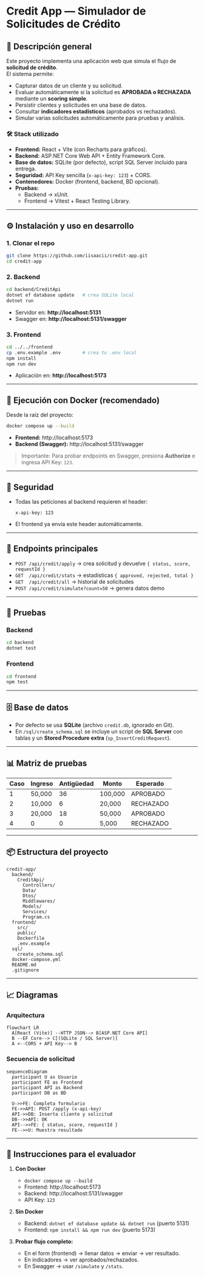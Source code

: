 # Credit App — Simulador de Solicitudes de Crédito

## 📌 Descripción general
Este proyecto implementa una aplicación web que simula el flujo de **solicitud de crédito**.  
El sistema permite:

- Capturar datos de un cliente y su solicitud.
- Evaluar automáticamente si la solicitud es **APROBADA o RECHAZADA** mediante un **scoring simple**.
- Persistir clientes y solicitudes en una base de datos.
- Consultar **indicadores estadísticos** (aprobados vs rechazados).
- Simular varias solicitudes automáticamente para pruebas y análisis.

### 🛠️ Stack utilizado
- **Frontend:** React + Vite (con Recharts para gráficos).
- **Backend:** ASP.NET Core Web API + Entity Framework Core.
- **Base de datos:** SQLite (por defecto), script SQL Server incluido para entrega.
- **Seguridad:** API Key sencilla (`x-api-key: 123`) + CORS.
- **Contenedores:** Docker (frontend, backend, BD opcional).
- **Pruebas:** 
  - Backend → xUnit.  
  - Frontend → Vitest + React Testing Library.

---

## ⚙️ Instalación y uso en desarrollo

### 1. Clonar el repo
```bash
git clone https://github.com/iisaacii/credit-app.git
cd credit-app
```

### 2. Backend
```bash
cd backend/CreditApi
dotnet ef database update   # crea SQLite local
dotnet run
```
- Servidor en: **http://localhost:5131**
- Swagger en: **http://localhost:5131/swagger**

### 3. Frontend
```bash
cd ../../frontend
cp .env.example .env        # crea tu .env local
npm install
npm run dev
```
- Aplicación en: **http://localhost:5173**

---

## 🐳 Ejecución con Docker (recomendado)

Desde la raíz del proyecto:
```bash
docker compose up --build
```

- **Frontend:** http://localhost:5173  
- **Backend (Swagger):** http://localhost:5131/swagger  

> Importante: Para probar endpoints en Swagger, presiona **Authorize** e ingresa API Key: `123`.

---

## 🔐 Seguridad
- Todas las peticiones al backend requieren el header:
  ```
  x-api-key: 123
  ```
- El frontend ya envía este header automáticamente.

---

## 📡 Endpoints principales
- `POST /api/credit/apply` → crea solicitud y devuelve `{ status, score, requestId }`
- `GET  /api/credit/stats` → estadísticas `{ approved, rejected, total }`
- `GET  /api/credit/all`   → historial de solicitudes
- `POST /api/credit/simulate?count=50` → genera datos demo

---

## 🧪 Pruebas
### Backend
```bash
cd backend
dotnet test
```

### Frontend
```bash
cd frontend
npm test
```

---

## 🗄️ Base de datos
- Por defecto se usa **SQLite** (archivo `credit.db`, ignorado en Git).
- En `/sql/create_schema.sql` se incluye un script de **SQL Server** con tablas y un **Stored Procedure extra** (`sp_InsertCreditRequest`).

---

## 📊 Matriz de pruebas
| Caso | Ingreso | Antigüedad | Monto  | Esperado   |
|------|---------|------------|--------|------------|
| 1    | 50,000  | 36         | 100,000| APROBADO   |
| 2    | 10,000  | 6          | 20,000 | RECHAZADO  |
| 3    | 20,000  | 18         | 50,000 | APROBADO   |
| 4    | 0       | 0          | 5,000  | RECHAZADO  |

---

## 📦 Estructura del proyecto
```
credit-app/
  backend/
    CreditApi/
      Controllers/
      Data/
      Dtos/
      Middlewares/
      Models/
      Services/
      Program.cs
  frontend/
    src/
    public/
    Dockerfile
    .env.example
  sql/
    create_schema.sql
  docker-compose.yml
  README.md
  .gitignore
```

---

## 📈 Diagramas

### Arquitectura
```mermaid
flowchart LR
  A[React (Vite)] --HTTP JSON--> B[ASP.NET Core API]
  B --EF Core--> C[(SQLite / SQL Server)]
  A <--CORS + API Key--> B
```

### Secuencia de solicitud
```mermaid
sequenceDiagram
  participant U as Usuario
  participant FE as Frontend
  participant API as Backend
  participant DB as BD

  U->>FE: Completa formulario
  FE->>API: POST /apply (x-api-key)
  API->>DB: Inserta cliente y solicitud
  DB-->>API: OK
  API-->>FE: { status, score, requestId }
  FE-->>U: Muestra resultado
```

---

## 🚀 Instrucciones para el evaluador
1. **Con Docker**  
   - `docker compose up --build`  
   - Frontend: http://localhost:5173  
   - Backend: http://localhost:5131/swagger  
   - API Key: `123`

2. **Sin Docker**  
   - Backend: `dotnet ef database update && dotnet run` (puerto 5131)  
   - Frontend: `npm install && npm run dev` (puerto 5173)

3. **Probar flujo completo:**  
   - En el form (frontend) → llenar datos → enviar → ver resultado.  
   - En indicadores → ver aprobados/rechazados.  
   - En Swagger → usar `/simulate` y `/stats`.  

